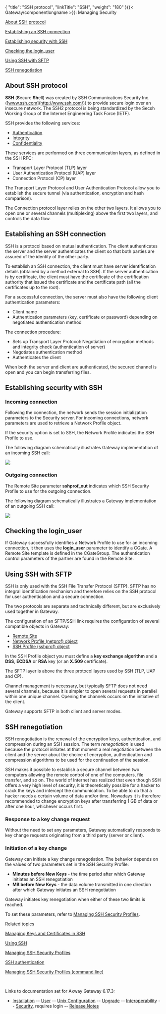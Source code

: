 {
    "title": "SSH protocol",
    "linkTitle": "SSH",
    "weight": "180"
}{{< Gateway/componentlongname  >}}: Managing Security

[About SSH protocol](#About_SSH_protocol)

[Establishing an SSH connection](#Establishing_an_SSH_connection)

[Establishing security with SSH](#Establishing_security_with_SSH)

[Checking the login\_user](#Checking_the_login_user)

[Using SSH with SFTP](#Using_SSH_with_SFTP)

[SSH renegotiation](#ssh_renegotiation)

<span id="About_SSH_protocol"></span>

## About SSH protocol

**SSH** (<span style="font-weight: bold;">S</span>ecure <span style="font-weight: bold;">Sh</span>ell) was created by SSH Communications Security Inc. ([www.ssh.com](http://www.ssh.com/)) to provide secure login over an insecure network. The SSH2 protocol is being standardized by the Secsh Working Group of the Internet Engineering Task Force (IETF).

SSH provides the following services:

-   [Authentication](../../../security_features/ov_gw_security_features#Authentication)
-   [Integrity](../../../security_features/ov_gw_security_features#Integrity)
-   [Confidentiality](../../../security_features/ov_gw_security_features#Privacy)

These services are performed on three communication layers, as defined in the SSH RFC:

-   Transport Layer Protocol (TLP) layer
-   User Authentication Protocol (UAP) layer
-   Connection Protocol (CP) layer

The Transport Layer Protocol and User Authentication Protocol allow you to establish the secure tunnel (via authentication, encryption and hash comparison).

The Connection protocol layer relies on the other two layers. It allows you to open one or several channels (multiplexing) above the first two layers, and controls the data flow.

<span id="Establishing_an_SSH_connection"></span>

## Establishing an SSH connection

SSH is a protocol based on mutual authentication. The client authenticates the server and the server authenticates the client so that both parties are assured of the identity of the other party.

To establish an SSH connection, the client must have server identification details (obtained by a method external to SSH). If the server authentication is by certificate, the client must have the certificate of the certification authority that issued the certificate and the certificate path (all the certificates up to the root).

For a successful connection, the server must also have the following client authentication parameters:

-   Client name
-   Authentication parameters (key, certificate or password) depending on negotiated authentication method

The connection procedure:

-   Sets up Transport Layer Protocol: Negotiation of encryption methods and integrity check (authentication of server)
-   Negotiates authentication method
-   Authenticates the client

When both the server and client are authenticated, the secured channel is open and you can begin transferring files.

<span id="Establishing_security_with_SSH"></span>

## Establishing security with SSH

### Incoming connection

Following the connection, the network sends the session initialization parameters to the Security server. For incoming connections, network parameters are used to retrieve a Network Profile object.

If the security option is set to SSH, the Network Profile indicates the SSH Profile to use.

The following diagram schematically illustrates Gateway implementation of an incoming SSH call:

<img src="/Images/Gateway/SSH_IncomingCall.png" class="maxWidth" />

### Outgoing connection

The Remote Site parameter <span class="code" style="font-weight: bold;">sshprof\_out</span> indicates which SSH Security Profile to use for the outgoing connection.

The following diagram schematically illustrates a Gateway implementation of an outgoing SSH call:

<img src="/Images/Gateway/SSH_OutgoingCall.png" class="mediumWidth" />

<span id="Checking_the_login_user"></span>

## Checking the login\_user

If Gateway successfully identifies a Network Profile to use for an incoming connection, it then uses the <span class="code" style="font-weight: bold;">login\_user</span> parameter to identify a CGate. A Remote Site template is defined in the CGateGroup. The authentication control parameters of the partner are found in the Remote Site.

<span id="Using_SSH_with_SFTP"></span>

## Using SSH with SFTP

SSH is only used with the SSH File Transfer Protocol (SFTP). SFTP has no integral identification mechanism and therefore relies on the SSH protocol for user authentication and a secure connection.

The two protocols are separate and technically different, but are exclusively used together in Gateway.

The configuration of an SFTP/SSH link requires the configuration of several compatible objects in Gateway:

-   [Remote Site](../../../../gateway_userguide_(primary)/managing_partners_start_here/sites_start_here/managing_remote_sites)
-   [Network Profile (netprof) object](../network_profiles_start_here/network_profiles_(gui))
-   [SSH Profile (sshprof) object](ssh_security_profiles__gui_)

In the SSH Profile object you must define a **key exchange algorithm** and a **DSS**, **ECDSA** or **RSA** key (or an **X.509** certificate).

The SFTP layer is above the three protocol layers used by SSH (TLP, UAP and CP).

Channel management is necessary, but typically SFTP does not need several channels, because it is simpler to open several requests in parallel within one unique channel. Opening the channels occurs on the initiative of the client.

Gateway supports SFTP in both client and server modes.

<span id="ssh_renegotiation"></span>

## SSH renegotiation

SSH renegotiation is the renewal of the encryption keys, authentication, and compression during an SSH session. The term <span style="font-style: italic;">renegotiation</span> is used because the protocol initiates at that moment a real negotiation between the client and the server about the choice of encryption, authentication and compression algorithms to be used for the continuation of the session.

SSH makes it possible to establish a secure channel between two computers allowing the remote control of one of the computers, file transfer, and so on. The world of Internet has realized that even though SSH offers a very high level of security, it is theoretically possible for a hacker to crack the keys and intercept the communication. To be able to do that a hacker needs a certain volume of data and/or time. Nowadays it is therefore recommended to change encryption keys after transferring 1 GB of data or after one hour, whichever occurs first.

### Response to a key change request

Without the need to set any parameters, Gateway automatically responds to key change requests originating from a third party (server or client).

### Initiation of a key change

Gateway can initiate a key change renegotiation. The behavior depends on the values of two parameters set in the SSH Security Profile:

-   <span style="font-weight: bold;">Minutes before New Keys</span> - the time period after which Gateway initiates an SSH renegotiation
-   <span style="font-weight: bold;">MB before New Keys</span> - the data volume transmitted in one direction after which Gateway initiates an SSH renegotiation

Gateway initiates key renegotiation when either of these two limits is reached.

To set these parameters, refer to [Managing SSH Security Profiles](ssh_security_profiles__gui_#key_renegotiation).

Related topics

[Managing Keys and Certificates in SSH](managing_keys_and_certificates_in_ssh)

[Using SSH](using_ssh)

[Managing SSH Security Profiles](ssh_security_profiles__gui_)

[SSH authentication](ssh_authentication)

[Managing SSH Security Profiles (command line)](managing_ssh_security_profiles_cli)

 

Links to documentation set for Axway Gateway <span class="mc-variable axway_variables.Release_Number variable">6.17.3</span>:

-   [Installation](/bundle/Gateway_6173_InstallationGuide_allOS_en_HTML5/page/Content/start_page.htm) -- [User](/bundle/Gateway_6173_UsersGuide_allOS_en_HTML5/page/Content/start_page.htm) -- [Unix Configuration](/bundle/Gateway_6173_ConfigurationGuide_UNIX_en_HTML5/page/Content/start_page.htm) -- [Upgrade](/bundle/Gateway_6173_UpgradeGuide_allOS_en_HTML5/page/Content/start_page.htm) -- [Interoperability](/bundle/Gateway_6173_InteroperabilityGuide_allOS_en_HTML5/page/Content/start_page.htm) -- [Security](/bundle/Gateway_6173_SecurityGuide_allOS_en_HTML5/page/Content/start_page.htm), requires login -- [Release Notes](/bundle/Gateway_6173_ReleaseNotes_allOS_en_HTML5/page/Content/Gateway_ReleaseNotes_allOS_en.htm)
